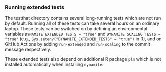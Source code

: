 ### Running extended tests

The testthat directory contains several long-running tests which are not run by 
default. Running all of these tests can take several 
hours on an ordinary laptop. These tests can be switched on by defining an 
environmental variables `DYNAMITE_EXTENDED_TESTS = "true"` and 
`DYNAMITE_SCALING_TESTS = "true"` (e.g., 
`Sys.setenv("DYNAMITE_EXTENDED_TESTS" = "true")` in R), and on GitHub Actions by 
adding `run-extended` and `run-scaling` to the commit message respectively.

These extended tests also depend on additional R package `plm`
which is not installed automatically when installing `dynamite`.
